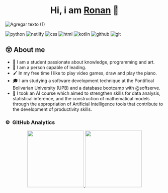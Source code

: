  <div align="center">
<h1 align="center">Hi, i am <a href="https://www.instagram.com/ronan_1_/">Ronan</a> 👋</h1>
</div>

![Agregar texto (1)](https://github.com/user-attachments/assets/bfb98f8e-3e8f-464b-a5e8-26c38be4b8af)


![python](https://img.shields.io/badge/python-3670A0?style=for-the-badge&logo=python&logoColor=ffdd54)
![netlify](https://camo.githubusercontent.com/a8049edfcaa0e0abbaa824eaed3cb205a09b428f892d51673ed02827cb2a6b7b/68747470733a2f2f696d672e736869656c64732e696f2f62616467652f4e65746c6966792d3030433742373f7374796c653d666f722d7468652d6261646765266c6f676f3d6e65746c696679266c6f676f436f6c6f723d7768697465)
![css](https://camo.githubusercontent.com/001d4637c08910acf414f12a1682879a1f99867f6f9a3550f0541e7d03dd34a2/68747470733a2f2f696d672e736869656c64732e696f2f62616467652f435353332d3135373242363f7374796c653d666f722d7468652d6261646765266c6f676f3d63737333266c6f676f436f6c6f723d7768697465)
![html](https://img.shields.io/badge/HTML5-E34F26?style=for-the-badge&logo=html5&logoColor=white)
![kotlin](https://img.shields.io/badge/Kotlin-B125EA?style=for-the-badge&logo=kotlin&logoColor=white)
![github](https://img.shields.io/badge/GitHub-100000?style=for-the-badge&logo=github&logoColor=white)
![git](https://img.shields.io/badge/GIT-E44C30?style=for-the-badge&logo=git&logoColor=white
)


## 😲 About me
- 📘 
I am a student passionate about knowledge, programming and art.
- 🚩
I am a person capable of leading.
- 🖌️ In my free time I like to play video games, draw and play the piano.
- 🎓 
I am studying a software development technique at the Pontifical Bolivarian University (UPB) and a database bootcamp with @softserve.
- 🤖 I took an AI course which aimed to strengthen skills for data analysis, statistical inference, and the construction of mathematical models through the appropriation of Artificial Intelligence tools that contribute to the development of productivity skills.

### ⚙️ &nbsp;GitHub Analytics

<p align="center">
<a href="https://github.com/ArisGuimera">
  <img height="180em" src="https://github-readme-stats-eight-theta.vercel.app/api?username=AlejoR147&show_icons=true&theme=algolia&include_all_commits=true&count_private=true"/>
  <img height="180em" src="https://github-readme-stats-eight-theta.vercel.app/api/top-langs/?username=AlejoR147&layout=compact&langs_count=8&theme=algolia"/>
</a>
</p>
